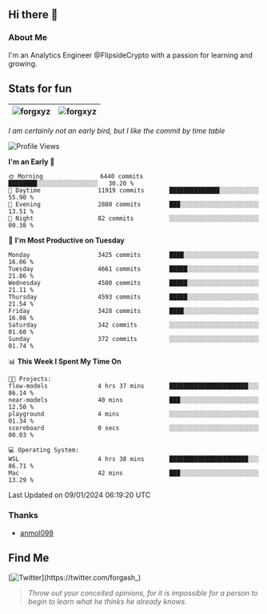 ## Hi there 👋

### About Me

I'm an Analytics Engineer @FlipsideCrypto with a passion for learning and growing.
  
## Stats for fun

| <img align="center" src="https://github-readme-streak-stats.herokuapp.com/?user=forgxyz&theme=tokyonight" alt="forgxyz" /> | <img align="center" src="https://github-readme-stats.vercel.app/api?username=forgxyz&theme=tokyonight&show_icons=true" alt="forgxyz" /> |
| ------------- |------------- |

*I am certainly not an early bird, but I like the commit by time table*  

<!--START_SECTION:waka-->
![Profile Views](http://img.shields.io/badge/Profile%20Views-0-blue)

**I'm an Early 🐤** 

```text
🌞 Morning                6440 commits        ████████░░░░░░░░░░░░░░░░░   30.20 % 
🌆 Daytime                11919 commits       ██████████████░░░░░░░░░░░   55.90 % 
🌃 Evening                2880 commits        ███░░░░░░░░░░░░░░░░░░░░░░   13.51 % 
🌙 Night                  82 commits          ░░░░░░░░░░░░░░░░░░░░░░░░░   00.38 % 
```
📅 **I'm Most Productive on Tuesday** 

```text
Monday                   3425 commits        ████░░░░░░░░░░░░░░░░░░░░░   16.06 % 
Tuesday                  4661 commits        █████░░░░░░░░░░░░░░░░░░░░   21.86 % 
Wednesday                4500 commits        █████░░░░░░░░░░░░░░░░░░░░   21.11 % 
Thursday                 4593 commits        █████░░░░░░░░░░░░░░░░░░░░   21.54 % 
Friday                   3428 commits        ████░░░░░░░░░░░░░░░░░░░░░   16.08 % 
Saturday                 342 commits         ░░░░░░░░░░░░░░░░░░░░░░░░░   01.60 % 
Sunday                   372 commits         ░░░░░░░░░░░░░░░░░░░░░░░░░   01.74 % 
```


📊 **This Week I Spent My Time On** 

```text
🐱‍💻 Projects: 
flow-models              4 hrs 37 mins       ██████████████████████░░░   86.14 % 
near-models              40 mins             ███░░░░░░░░░░░░░░░░░░░░░░   12.50 % 
playground               4 mins              ░░░░░░░░░░░░░░░░░░░░░░░░░   01.34 % 
scoreboard               0 secs              ░░░░░░░░░░░░░░░░░░░░░░░░░   00.03 % 

💻 Operating System: 
WSL                      4 hrs 38 mins       ██████████████████████░░░   86.71 % 
Mac                      42 mins             ███░░░░░░░░░░░░░░░░░░░░░░   13.29 % 
```


 Last Updated on 09/01/2024 06:19:20 UTC
<!--END_SECTION:waka-->

### Thanks
 - [anmol098](https://github.com/anmol098/waka-readme-stats/)
  
## Find Me
[![Twitter](https://img.shields.io/twitter/url/https/twitter.com/forgash_.svg?style=social&label=Follow%20%40forgash_)](https://twitter.com/forgash_)


> *Throw out your conceited opinions, for it is impossible for a person to begin to learn what he thinks he already knows.* 
